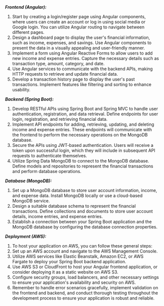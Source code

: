 _**Frontend (Angular):**_

1. Start by creating a login/register page using Angular components, where users can create an account or log in using social media or Google login. You can utilize Angular routing to navigate between different pages.
2. Design a dashboard page to display the user's financial information, such as income, expenses, and savings. Use Angular components to present the data in a visually appealing and user-friendly manner.
3. Implement a form using Angular Reactive Forms to allow users to add new income and expense entries. Capture the necessary details such as transaction type, amount, category, and date.
4. Use Angular services to communicate with the backend APIs, making HTTP requests to retrieve and update financial data.
5. Develop a transaction history page to display the user's past transactions. Implement features like filtering and sorting to enhance usability.


**_Backend (Spring Boot):_**

1. Develop RESTful APIs using Spring Boot and Spring MVC to handle user authentication, registration, and data retrieval. Define endpoints for user 
   login, registration, and retrieving financial data.
2. Implement API endpoints for adding, retrieving, updating, and deleting income and expense entries. These endpoints will communicate with the 
   frontend to perform the necessary operations on the MongoDB database.
3. Secure the APIs using JWT-based authentication. Users will receive a token upon successful login, which they will include in subsequent 
   API requests to authenticate themselves.
4. Utilize Spring Data MongoDB to connect to the MongoDB database. Define models and repositories to represent the financial 
   transactions and perform database operations.


_**Database (MongoDB):**_

1. Set up a MongoDB database to store user account information, income, and expense data. Install MongoDB locally or use a cloud-based MongoDB service.
2. Design a suitable database schema to represent the financial transactions. Define collections and documents to store user account details, income entries, and expense entries.
3. Establish a connection between your Spring Boot application and the MongoDB database by configuring the database connection properties.


_**Deployment (AWS):**_

1. To host your application on AWS, you can follow these general steps:
2. Set up an AWS account and navigate to the AWS Management Console.
3. Utilize AWS services like Elastic Beanstalk, Amazon EC2, or AWS Fargate to deploy your Spring Boot backend application.
4. Use AWS S3 or CloudFront to host your Angular frontend application, or consider deploying it as a static website on AWS S3.
5. Configure security groups, load balancers, and other necessary settings to ensure your application's availability and security on AWS.
6. Remember to handle error scenarios gracefully, implement validation on the frontend and backend, and conduct thorough testing throughout the development process to ensure your application is robust and reliable.